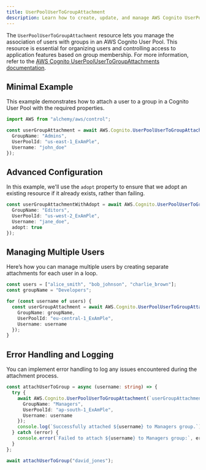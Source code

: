 ```yaml
---
title: UserPoolUserToGroupAttachment
description: Learn how to create, update, and manage AWS Cognito UserPoolUserToGroupAttachments using Alchemy Cloud Control.
---
```



The `UserPoolUserToGroupAttachment` resource lets you manage the association of users with groups in an AWS Cognito User Pool. This resource is essential for organizing users and controlling access to application features based on group membership. For more information, refer to the [AWS Cognito UserPoolUserToGroupAttachments documentation](https://docs.aws.amazon.com/cognito/latest/userguide/).

## Minimal Example

This example demonstrates how to attach a user to a group in a Cognito User Pool with the required properties.

```ts
import AWS from "alchemy/aws/control";

const userGroupAttachment = await AWS.Cognito.UserPoolUserToGroupAttachment("userGroupAttachment", {
  GroupName: "Admins",
  UserPoolId: "us-east-1_ExAmPle",
  Username: "john_doe"
});
```

## Advanced Configuration

In this example, we'll use the `adopt` property to ensure that we adopt an existing resource if it already exists, rather than failing.

```ts
const userGroupAttachmentWithAdopt = await AWS.Cognito.UserPoolUserToGroupAttachment("userGroupAttachmentWithAdopt", {
  GroupName: "Editors",
  UserPoolId: "us-west-2_ExAmPle",
  Username: "jane_doe",
  adopt: true
});
```

## Managing Multiple Users

Here’s how you can manage multiple users by creating separate attachments for each user in a loop.

```ts
const users = ["alice_smith", "bob_johnson", "charlie_brown"];
const groupName = "Developers";

for (const username of users) {
  const userGroupAttachment = await AWS.Cognito.UserPoolUserToGroupAttachment(`userGroupAttachment-${username}`, {
    GroupName: groupName,
    UserPoolId: "eu-central-1_ExAmPle",
    Username: username
  });
}
```

## Error Handling and Logging

You can implement error handling to log any issues encountered during the attachment process.

```ts
const attachUserToGroup = async (username: string) => {
  try {
    await AWS.Cognito.UserPoolUserToGroupAttachment(`userGroupAttachment-${username}`, {
      GroupName: "Managers",
      UserPoolId: "ap-south-1_ExAmPle",
      Username: username
    });
    console.log(`Successfully attached ${username} to Managers group.`);
  } catch (error) {
    console.error(`Failed to attach ${username} to Managers group:`, error);
  }
};

await attachUserToGroup("david_jones");
```
